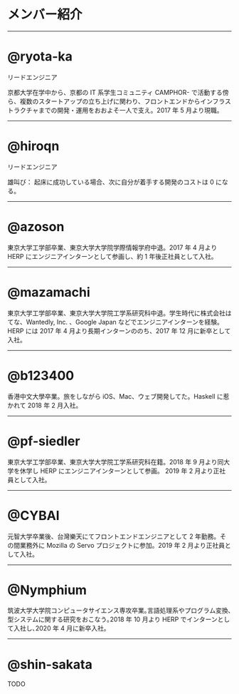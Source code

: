 # メンバー紹介

---

# @ryota-ka

リードエンジニア

京都大学在学中から、京都の IT 系学生コミュニティ CAMPHOR- で活動する傍ら、複数のスタートアップの立ち上げに関わり、フロントエンドからインフラストラクチャまでの開発・運用をおおよそ一人で支え。2017 年 5 月より現職。

---

# @hiroqn

リードエンジニア

雄叫び： 起床に成功している場合、次に自分が着手する開発のコストは 0 になる。

---

# @azoson

東京大学工学部卒業、東京大学大学院学際情報学府中退。2017 年 4 月より HERP にエンジニアインターンとして参画し、約 1 年後正社員として入社。

---

# @mazamachi

東京大学工学部卒業、東京大学大学院工学系研究科中退。学生時代に株式会社はてな、Wantedly, Inc. 、Google Japan などでエンジニアインターンを経験。HERP には 2017 年 4 月より長期インターンののち、2017 年 12 月に新卒として入社。

---

# @b123400

香港中文大學卒業。旅をしながら iOS、Mac、ウェブ開発してた。Haskell に惹かれて 2018 年 2 月入社。

---

# @pf-siedler

東京大学工学部卒業、東京大学大学院工学系研究科在籍。2018 年 9 月より同大学を休学し HERP にエンジニアインターンとして参画。 2019 年 2 月より正社員として入社。

---

# @CYBAI

元智大学卒業後、台灣樂天にてフロントエンドエンジニアとして 2 年勤務。その間業務外に Mozilla の Servo プロジェクトに参加。2019 年 2 月より正社員として入社。

---

# @Nymphium

筑波大学大学院コンピュータサイエンス専攻卒業｡言語処理系やプログラム変換､型システムに関する研究をおこなう｡2018 年 10 月より HERP でインターンとして入社し､2020 年 4 月に新卒入社｡

---

# @shin-sakata

TODO
